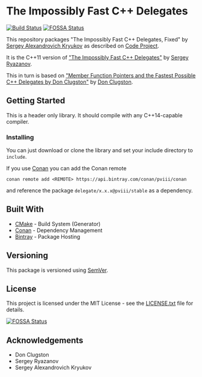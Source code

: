 # The Impossibly Fast C++ Delegates

[![Build Status](https://travis-ci.com/PVIII/delegate.svg?branch=master)](https://travis-ci.com/PVIII/delegate)
[![FOSSA Status](https://app.fossa.com/api/projects/git%2Bgithub.com%2FPVIII%2Fdelegate.svg?type=shield)](https://app.fossa.com/projects/git%2Bgithub.com%2FPVIII%2Fdelegate?ref=badge_shield)

This repository packages "The Impossibly Fast C++ Delegates, Fixed" by 
[Sergey Alexandrovich Kryukov](https://www.codeproject.com/script/Membership/View.aspx?mid=2291164) as described on [Code Project](https://www.codeproject.com/Articles/1170503/The-Impossibly-Fast-Cplusplus-Delegates-Fixed).

It is the C++11 version of ["The Impossibly Fast C++ Delegates"](https://www.codeproject.com/articles/11015/the-impossibly-fast-c-delegates) by [Sergey Ryazanov](https://www.codeproject.com/script/Membership/View.aspx?mid=2013375).

This in turn is based on ["Member Function Pointers and the Fastest Possible C++ Delegates by Don Clugston"](https://www.codeproject.com/Articles/7150/Member-Function-Pointers-and-the-Fastest-Possible) by [Don Clugston](https://www.codeproject.com/Members/Don-Clugston).

## Getting Started

This is a header only library. It should compile with any C++14-capable compiler.

### Installing

You can just download or clone the library and set your include directory to `include`.

If you use [Conan](https://conan.io/) you can add the Conan remote
```
conan remote add <REMOTE> https://api.bintray.com/conan/pviii/conan
```
and reference the package `delegate/x.x.x@pviii/stable` as a dependency.

## Built With

* [CMake](https://cmake.org/) - Build System (Generator)
* [Conan](https://conan.io/) - Dependency Management
* [Bintray](https://bintray.com) - Package Hosting

## Versioning

This package is versioned using [SemVer](http://semver.org/).

## License

This project is licensed under the MIT License - see the [LICENSE.txt](LICENSE.txt) file for details.


[![FOSSA Status](https://app.fossa.com/api/projects/git%2Bgithub.com%2FPVIII%2Fdelegate.svg?type=large)](https://app.fossa.com/projects/git%2Bgithub.com%2FPVIII%2Fdelegate?ref=badge_large)

## Acknowledgements

* Don Clugston
* Sergey Ryazanov
* Sergey Alexandrovich Kryukov